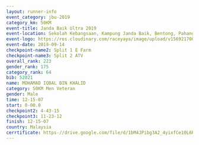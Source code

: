 ```yaml
---
layout: runner-info 
event_category: jbu-2019 
category_km: 50KM 
event-title: Janda Baik Ultra 2019  
event-location: Sekolah Kebangsaan, Kampung Janda Baik, Bentong, Pahang, Malaysia 
event-logo: https://res.cloudinary.com/raceyaya/image/upload/v1569217009/logo/janda-baik_vch1pc.jpg 
event-date: 2019-09-14 
checkpoint-name2: Split 1 E Farm 
checkpoint-name3: Split 2 ATV 
overall_rank: 223
gender_rank: 175
category_rank: 64
bib: 52021
name: MOHAMAD IQBAL BIN KHALID
category: 50KM Men Veteran
gender: Male
time: 12-15-07
start: 0-00.0
checkpoint2: 4-43-15
checkpoint3: 11-23-12
finish: 12-15-07
country: Malaysia
cerrtificate: https-//drive.google.com/file/d/1bM4JPibg3A2_4yixfCe10L6R-MyTdEQC/view?usp=sharing
---
```

